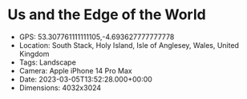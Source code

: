 # Us and the Edge of the World

- GPS: 53.307761111111105,-4.693627777777778
- Location: South Stack, Holy Island, Isle of Anglesey, Wales, United Kingdom
- Tags: Landscape
- Camera: Apple iPhone 14 Pro Max
- Date: 2023-03-05T13:52:28.000+00:00
- Dimensions: 4032x3024
